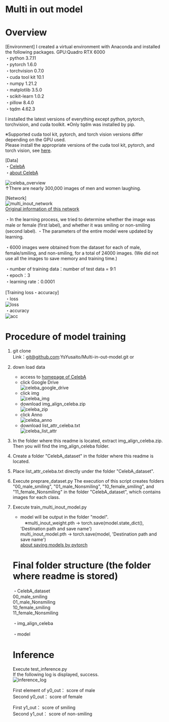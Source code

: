 # Multi in out model

# Overview
[Environment]
I created a virtual environment with Anaconda and installed the following packages.
GPU:Quadro RTX 6000  
・python 3.7.11  
・pytorch 1.6.0  
・torchvision 0.7.0  
・cuda tool kit 10.1  
・numpy 1.21.2  
・matplotlib 3.5.0  
・scikit-learn 1.0.2  
・pillow 8.4.0  
・tqdm 4.62.3  

I installed the latest versions of everything except python, pytorch, torchvision, and cuda toolkit.
※Only tqdm was installed by pip.

※Supported cuda tool kit, pytorch, and torch vision versions differ depending on the GPU used.   
Please install the appropriate versions of the cuda tool kit, pytorch, and torch vision, see [here](https://pytorch.org/get-started/previous-versions/).

[Data]  
・[CelebA](http://mmlab.ie.cuhk.edu.hk/projects/CelebA.html)  
・[about CelebA](http://cedro3.com/ai/celeba-dataset-attribute/)

![celeba_overview](https://user-images.githubusercontent.com/80863816/156318009-733d02b1-4027-4bcb-9438-a6607b34e0c5.PNG)  
↑There are nearly 300,000 images of men and women laughing.

[Network]  
![multi_inout_network](https://user-images.githubusercontent.com/80863816/156318015-6f4096a6-8dfc-4809-9c08-2236d7123adb.PNG)   
[Original information of this network](https://dajiro.com/entry/2020/06/27/160255)

・In the learning process, we tried to determine whether the image was male or female (first label), and whether it was smiling or non-smiling (second label).
・The parameters of the entire model were updated by learning.

・6000 images were obtained from the dataset for each of male, female/smiling, and non-smiling, for a total of 24000 images. (We did not use all the images to save memory and training time.)

・number of training data：number of test data = 9:1  
・epoch：3  
・learning rate：0.0001

[Training loss・accuracy]   
・loss     
![loss](https://user-images.githubusercontent.com/80863816/156318018-d3698a64-7fc8-48be-9e48-ede1326cbcb1.png)   
・accuracy   
![acc](https://user-images.githubusercontent.com/80863816/156318005-aff1b6ad-b3be-4252-b1b1-0f0cb54d3a7b.png) 

# Procedure of model training
1. git clone  
   Link：git@github.com:YsYusaito/Multi-in-out-model.git or 
2. down load data
   - access to [homepage of CelebA](http://mmlab.ie.cuhk.edu.hk/projects/CelebA.html)
   - click Google Drive  
   ![celeba_google_drive](https://user-images.githubusercontent.com/80863816/156318951-86513de3-fa6f-4578-b515-d9c92625680c.PNG)  
   - click img  
   ![celeba_img](https://user-images.githubusercontent.com/80863816/156318958-99702ed0-1aaa-4600-9864-90c1fae2db24.PNG)  
   - download img_align_celeba.zip  
   ![celeba_zip](https://user-images.githubusercontent.com/80863816/156318966-eeb01ce5-158b-41e8-8b1a-51ee19705562.PNG)  
   - click Anno  
   ![celeba_anno](https://user-images.githubusercontent.com/80863816/156318967-0067d57d-1117-4f8e-91e9-2582a729e7cf.PNG)  
   - download list_attr_celeba.txt  
   ![celeba_list_attr](https://user-images.githubusercontent.com/80863816/156318963-c0172936-8a24-4f1b-8ae5-ef4ffc2e0d86.PNG)

3. In the folder where this readme is located, extract img_align_celeba.zip. Then you will find the img_align_celeba folder.
4. Create a folder "CelebA_dataset" in the folder where this readme is located.
5. Place list_attr_celeba.txt directly under the folder "CelebA_dataset".
6. Execute preprare_dataset.py
   The execution of this script creates folders "00_male_smiling", "01_male_Nonsmiling", "10_female_smiling", and "11_female_Nonsmiling" in the folder "CelebA_dataset", which  contains images for each class.
7. Execute train_multi_inout_model.py 
   - model will be output in the folder "model".  
   　※multi_inout_weight.pth → torch.save(model.state_dict(), 'Destination path and save name')  
       multi_inout_model.pth → torch.save(model, 'Destination path and save name')  
       [about saving models by pytorch](https://takaherox.hatenablog.com/entry/2021/01/09/230332)


   # Final folder structure (the folder where readme is stored)

   ・CelebA_dataset  
     00_male_smiling  
     01_male_Nonsmiling  
     10_female_smiling  
     11_female_Nonsmiling  

   ・img_align_celeba   
   
   ・model

   # Inference
   Execute test_inference.py   
   If the following log is displayed, success.  
   ![inference_log](https://user-images.githubusercontent.com/80863816/156318013-a4c16837-5f0b-4d1c-be59-6c96d2b50c24.PNG)  
   
   First element of y0_out： score of male   
   Second y0_out： score of female   

   First y1_out： score of smiling   
   Second y1_out： score of non-smiling   



